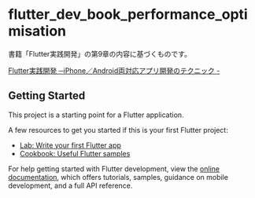 # flutter_dev_book_performance_optimisation

書籍「Flutter実践開発」の第9章の内容に基づくものです。

[Flutter実践開発 ─iPhone／Android両対応アプリ開発のテクニック - ](https://gihyo.jp/book/2024/978-4-297-13993-3)

## Getting Started

This project is a starting point for a Flutter application.

A few resources to get you started if this is your first Flutter project:

- [Lab: Write your first Flutter app](https://docs.flutter.dev/get-started/codelab)
- [Cookbook: Useful Flutter samples](https://docs.flutter.dev/cookbook)

For help getting started with Flutter development, view the
[online documentation](https://docs.flutter.dev/), which offers tutorials,
samples, guidance on mobile development, and a full API reference.
